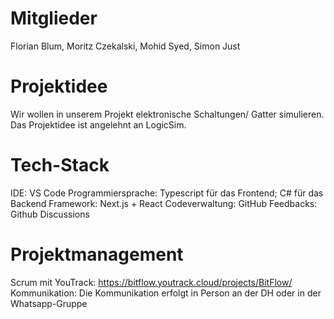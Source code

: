 # Mitglieder
Florian Blum, Moritz Czekalski, Mohid Syed, Simon Just

# Projektidee
Wir wollen in unserem Projekt elektronische Schaltungen/ Gatter simulieren. Das Projektidee ist angelehnt an LogicSim.

# Tech-Stack
IDE: VS Code
Programmiersprache: Typescript für das Frontend; C# für das Backend
Framework: Next.js + React
Codeverwaltung: GitHub
Feedbacks: Github Discussions

# Projektmanagement
Scrum mit YouTrack: https://bitflow.youtrack.cloud/projects/BitFlow/
Kommunikation: Die Kommunikation erfolgt in Person an der DH oder in der Whatsapp-Gruppe
